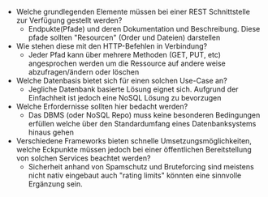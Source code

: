 - Welche grundlegenden Elemente müssen bei einer REST Schnittstelle zur Verfügung gestellt werden?
  - Endpukte(Pfade) und deren Dokumentation und Beschreibung. Diese pfade sollten "Resourcen" (Order und Dateien) darstellen
- Wie stehen diese mit den HTTP-Befehlen in Verbindung?
  - Jeder Pfad kann über mehrere Methoden (GET, PUT, etc) angesprochen werden um die Ressource auf andere weise abzufragen/ändern oder löschen
- Welche Datenbasis bietet sich für einen solchen Use-Case an?
  - Jegliche Datenbank basierte Lösung eignet sich. Aufgrund der Einfachheit ist jedoch eine NoSQL Lösung zu bevorzugen 
- Welche Erfordernisse sollten hier bedacht werden?
  - Das DBMS (oder NoSQL Repo) muss keine besonderen Bedingungen erfüllen welche über den Standardumfang eines Datenbanksystems hinaus gehen 
- Verschiedene Frameworks bieten schnelle Umsetzungsmöglichkeiten, welche Eckpunkte müssen jedoch bei einer öffentlichen Bereitstellung von solchen Services beachtet werden?
  - Sicherheit anhand von Spamschutz und Bruteforcing sind meistens nicht nativ eingebaut auch "rating limits" könnten eine sinnvolle Ergänzung sein.